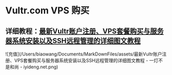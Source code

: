 # Vultr.com VPS 购买

## 详细教程：[最新Vultr账户注册、VPS套餐购买与服务器系统安装以及SSH远程管理的详细图文教程](https://iyideng.net/special/vps/latest-vultr-vps-registration-purchase-and-installation-system-tutorial.html#5SSH_lian_jie_yuan_cheng_Vultr_VPS)

![充值](/Users/biaowang/Documents/MarkDownFiles/assets/最新Vultr账户注册、VPS套餐购买与服务器系统安装以及SSH远程管理的详细图文教程 - 一灯不是和尚 - iyideng.net.png)